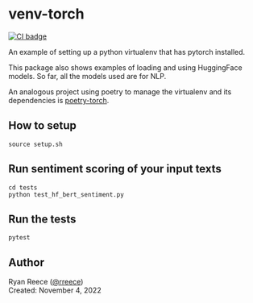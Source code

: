 # venv-torch

[![CI badge](https://github.com/rreece/venv-torch/actions/workflows/ci.yml/badge.svg)](https://github.com/rreece/venv-torch/actions)

An example of setting up a python virtualenv that has pytorch
installed.

This package also shows examples of loading and using HuggingFace
models. So far, all the models used are for NLP.

An analogous project using poetry to manage the virtualenv and its
dependencies is
[poetry-torch](https://github.com/rreece/poetry-torch).


## How to setup

```
source setup.sh
```


## Run sentiment scoring of your input texts

```
cd tests
python test_hf_bert_sentiment.py
```


## Run the tests

```
pytest
```

## Author

Ryan Reece ([@rreece](https://github.com/rreece))         
Created: November 4, 2022
